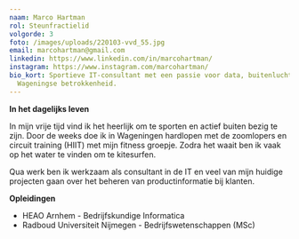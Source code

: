 ```yaml
---
naam: Marco Hartman
rol: Steunfractielid
volgorde: 3
foto: /images/uploads/220103-vvd_55.jpg
email: marcohartman@gmail.com
linkedin: https://www.linkedin.com/in/marcohartman/
instagram: https://www.instagram.com/marcohartman/
bio_kort: Sportieve IT-consultant met een passie voor data, buitenlucht en
  Wageningse betrokkenheid.
---
```

<!--StartFragment-->

**In het dagelijks leven**

In mijn vrije tijd vind ik het heerlijk om te sporten en actief buiten bezig te zijn. Door de weeks doe ik in Wageningen hardlopen met de zoomlopers en circuit training (HIIT) met mijn fitness groepje. Zodra het waait ben ik vaak op het water te vinden om te kitesurfen. 

Qua werk ben ik werkzaam als consultant in de IT en veel van mijn huidige projecten gaan over het beheren van productinformatie bij klanten. 



**Opleidingen**

* HEAO Arnhem - Bedrijfskundige Informatica
* Radboud Universiteit Nijmegen - Bedrijfswetenschappen (MSc)

<!--EndFragment-->